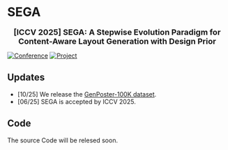 # SEGA
**<center><font size=4>[ICCV 2025] SEGA: A Stepwise Evolution Paradigm for Content-Aware Layout Generation
with Design Prior</font></center>**  

[![Conference](https://img.shields.io/badge/ICCV-2025-green)]()
[![Project](https://img.shields.io/badge/Project-red)](https://brucew91.github.io/SEGA.github.io)


## Updates
- [10/25] We release the [GenPoster-100K dataset](GenPoster-100K_Dataset).
- [06/25] SEGA is accepted by ICCV 2025.

## Code

The source Code will be relesed soon.
